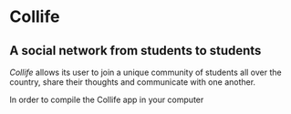 # Collife
## A social network from students to students 

*Collife* allows its user to join a unique community of students all over the country, share their thoughts and communicate with one another.

In order to compile the Collife app in your computer 
